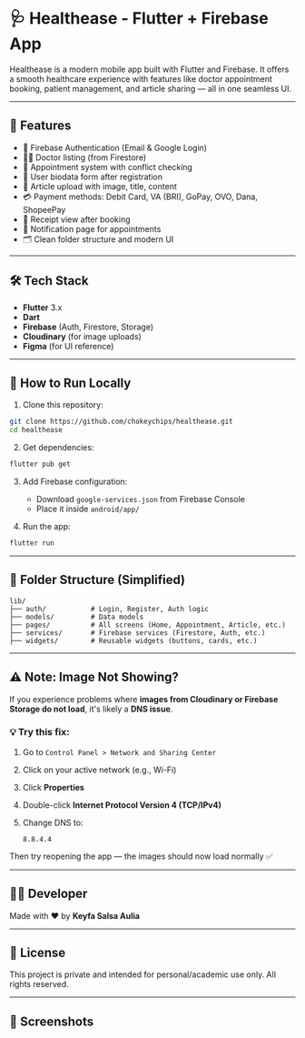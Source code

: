 
# 🩺 Healthease - Flutter + Firebase App

Healthease is a modern mobile app built with Flutter and Firebase. It offers a smooth healthcare experience with features like doctor appointment booking, patient management, and article sharing — all in one seamless UI.

---

## 🚀 Features

- 🔐 Firebase Authentication (Email & Google Login)
- 👨‍⚕️ Doctor listing (from Firestore)
- 📅 Appointment system with conflict checking
- 📄 User biodata form after registration
- 📰 Article upload with image, title, content
- 💳 Payment methods: Debit Card, VA (BRI), GoPay, OVO, Dana, ShopeePay
- 🧾 Receipt view after booking
- 🔔 Notification page for appointments
- 🗂️ Clean folder structure and modern UI

---

## 🛠 Tech Stack

- **Flutter** 3.x
- **Dart**
- **Firebase** (Auth, Firestore, Storage)
- **Cloudinary** (for image uploads)
- **Figma** (for UI reference)

---

## 🧪 How to Run Locally

1. Clone this repository:

```bash
git clone https://github.com/chokeychips/healthease.git
cd healthease
````

2. Get dependencies:

```bash
flutter pub get
```

3. Add Firebase configuration:

   * Download `google-services.json` from Firebase Console
   * Place it inside `android/app/`

4. Run the app:

```bash
flutter run
```

---

## 📁 Folder Structure (Simplified)

```
lib/
├── auth/           # Login, Register, Auth logic
├── models/         # Data models
├── pages/          # All screens (Home, Appointment, Article, etc.)
├── services/       # Firebase services (Firestore, Auth, etc.)
├── widgets/        # Reusable widgets (buttons, cards, etc.)
```

---

## ⚠️ Note: Image Not Showing?

If you experience problems where **images from Cloudinary or Firebase Storage do not load**, it's likely a **DNS issue**.

### 💡 Try this fix:

1. Go to `Control Panel > Network and Sharing Center`
2. Click on your active network (e.g., Wi-Fi)
3. Click **Properties**
4. Double-click **Internet Protocol Version 4 (TCP/IPv4)**
5. Change DNS to:

   ```
   8.8.4.4
   ```

Then try reopening the app — the images should now load normally ✅

---

## 👩‍💻 Developer

Made with ❤️ by **Keyfa Salsa Aulia**

---

## 📄 License

This project is private and intended for personal/academic use only. All rights reserved.

---

## 📸 Screenshots


